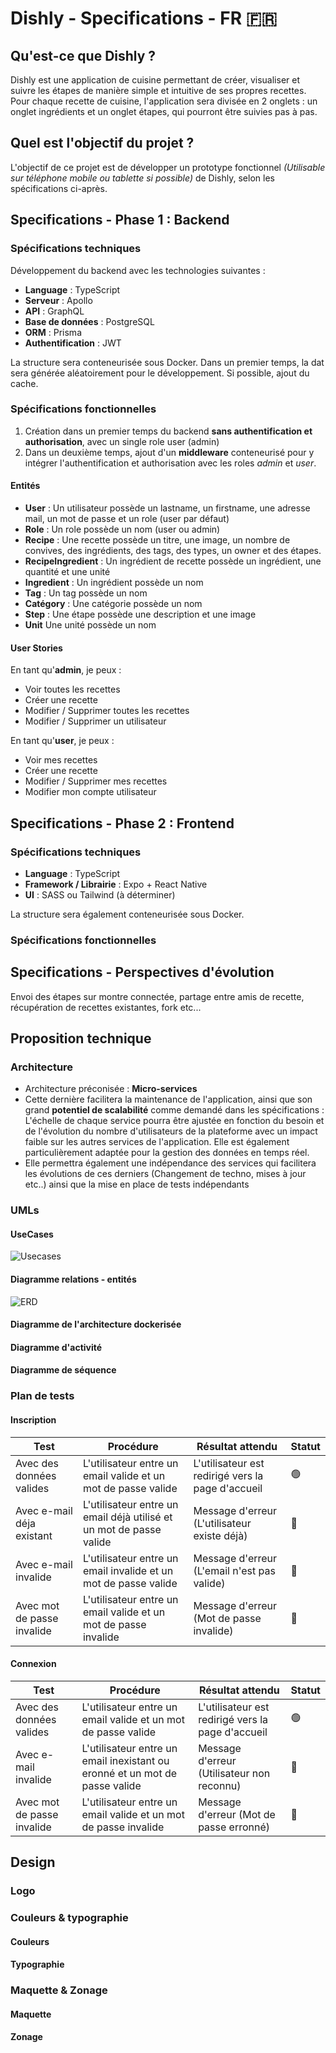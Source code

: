 # Dishly - Specifications - FR 🇫🇷

## Qu'est-ce que Dishly ?
Dishly est une application de cuisine permettant de créer, visualiser et suivre les étapes de manière simple et intuitive de ses propres recettes.
Pour chaque recette de cuisine, l'application sera divisée en 2 onglets : un onglet ingrédients et un onglet étapes, qui pourront être suivies pas à pas.

## Quel est l'objectif du projet ?
L'objectif de ce projet est de développer un prototype fonctionnel *(Utilisable sur téléphone mobile ou tablette si possible)* de Dishly, selon les spécifications ci-après.


## Specifications - Phase 1 : Backend

### Spécifications techniques

Développement du backend avec les technologies suivantes :
* **Language** : TypeScript
* **Serveur** : Apollo
* **API** : GraphQL
* **Base de données** : PostgreSQL
* **ORM** : Prisma
* **Authentification** : JWT

La structure sera conteneurisée sous Docker.
Dans un premier temps, la dat sera générée aléatoirement pour le développement.
Si possible, ajout du cache.


### Spécifications fonctionnelles
 
1. Création dans un premier temps du backend **sans authentification et authorisation**, avec un single role user (admin)
2. Dans un deuxième temps, ajout d'un **middleware** conteneurisé pour y intégrer l'authentification et authorisation avec les roles *admin* et *user*.

#### Entités
* **User** : 
Un utilisateur possède un lastname, un firstname, une adresse mail, un mot de passe et un role (user par défaut)
* **Role** : 
Un role possède un nom (user ou admin)
* **Recipe** : 
Une recette possède un titre, une image, un nombre de convives, des ingrédients, des tags, des types, un owner et des étapes.
* **RecipeIngredient** : 
Un ingrédient de recette possède un ingrédient, une quantité et une unité
* **Ingredient** : 
Un ingrédient possède un nom
* **Tag** : 
Un tag possède un nom
* **Catégory** : 
Une catégorie possède un nom
* **Step** : 
Une étape possède une description et une image
* **Unit**
Une unité possède un nom



#### User Stories
En tant qu'**admin**, je peux : 
- Voir toutes les recettes
- Créer une recette
- Modifier / Supprimer toutes les recettes
- Modifier / Supprimer un utilisateur

En tant qu'**user**, je peux :
- Voir mes recettes
- Créer une recette
- Modifier / Supprimer mes recettes
- Modifier mon compte utilisateur


<!-- Ajout de visualisation selon filtres TODO -->

## Specifications - Phase 2 : Frontend

### Spécifications techniques
* **Language** : TypeScript
* **Framework / Librairie** : Expo + React Native
* **UI** : SASS ou Tailwind (à déterminer)

La structure sera également conteneurisée sous Docker.


### Spécifications fonctionnelles

<!-- The specifications of the second phase will be defined later. -->


<!--  -->
<!-- AUTRE EXEMPLE -->
<!--  -->

## Specifications - Perspectives d'évolution
Envoi des étapes sur montre connectée, partage entre amis de recette, récupération de recettes existantes, fork etc...

## Proposition technique

### Architecture

- Architecture préconisée : **Micro-services**
- Cette dernière facilitera la maintenance de l'application, ainsi que son grand **potentiel de scalabilité** comme demandé dans les spécifications : L'échelle de chaque service pourra être ajustée en fonction du besoin et de l'évolution du nombre d'utilisateurs de la plateforme avec un impact faible sur les autres services de l'application. Elle est également particulièrement adaptée pour la gestion des données en temps réel.
- Elle permettra également une indépendance des services qui facilitera les évolutions de ces derniers (Changement de techno, mises à jour etc..) ainsi que la mise en place de tests indépendants

### UMLs
#### UseCases

![Usecases](./concept/diagrams/usecases.png)

#### Diagramme relations - entités

![ERD](./concept/diagrams/erd.png)

#### Diagramme de l'architecture dockerisée

<!--  TODO  -->

#### Diagramme d'activité
<!--  TODO  -->

#### Diagramme de séquence 
<!--  TODO  -->


### Plan de tests

#### Inscription

| Test                       | Procédure                                                           | Résultat attendu                                  | Statut |
| -------------------------- | ------------------------------------------------------------------- | ------------------------------------------------- | ------ |
| Avec des données valides   | L'utilisateur entre un email valide et un mot de passe valide       | L'utilisateur est redirigé vers la page d'accueil | 🟢     |
| Avec e-mail déja existant  | L'utilisateur entre un email déjà utilisé et un mot de passe valide | Message d'erreur (L'utilisateur existe déjà)      | 🔴     |
| Avec e-mail invalide       | L'utilisateur entre un email invalide et un mot de passe valide     | Message d'erreur (L'email n'est pas valide)       | 🔴     |
| Avec mot de passe invalide | L'utilisateur entre un email valide et un mot de passe invalide     | Message d'erreur (Mot de passe invalide)          | 🔴     |

#### Connexion

| Test                       | Procédure                                                                   | Résultat attendu                                  | Statut |
| -------------------------- | --------------------------------------------------------------------------- | ------------------------------------------------- | ------ |
| Avec des données valides   | L'utilisateur entre un email valide et un mot de passe valide               | L'utilisateur est redirigé vers la page d'accueil | 🟢     |
| Avec e-mail invalide       | L'utilisateur entre un email inexistant ou eronné et un mot de passe valide | Message d'erreur (Utilisateur non reconnu)        | 🔴     |
| Avec mot de passe invalide | L'utilisateur entre un email valide et un mot de passe invalide             | Message d'erreur (Mot de passe erronné)           | 🔴     |


## Design
### Logo
<!--  TODO  -->

### Couleurs & typographie
<!--  TODO  -->

#### Couleurs
<!--  TODO  -->

#### Typographie
<!--  TODO  -->

### Maquette & Zonage
#### Maquette
<!--  TODO  -->


#### Zonage
<!--  TODO  -->